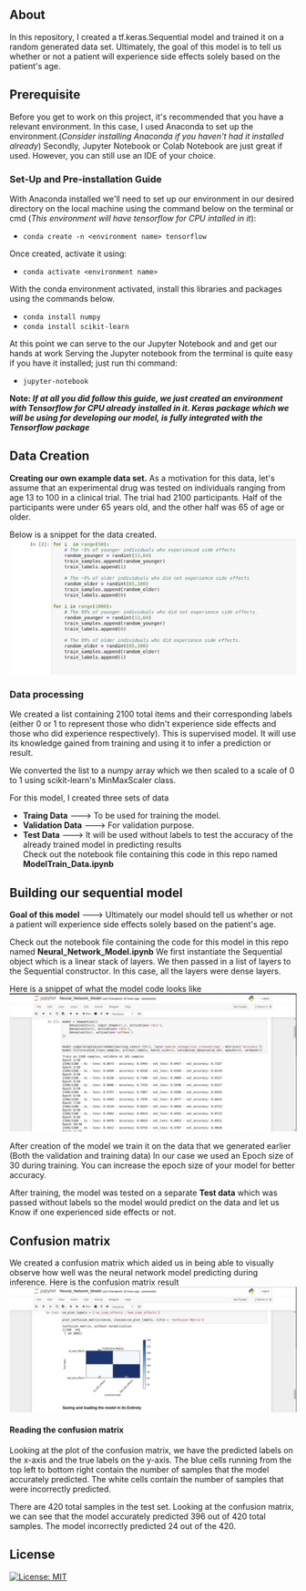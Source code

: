 ## About

In this repository, I created a tf.keras.Sequential model and trained it on a random generated data set. Ultimately, the goal of this model is to tell us whether or not a patient will experience side effects solely based on the patient's age.

## Prerequisite
Before you get to work on this project, it's recommended that you have a relevant environment.
In this case, I used Anaconda to set up the environment.(*Consider installing Anaconda  if you haven't had it installed already*)
Secondly, Jupyter Notebook or Colab Notebook are just great if used. However, you can still use an IDE of your choice.

### Set-Up and Pre-installation Guide
With Anaconda installed we'll need to set up our environment in our desired directory on the local machine using the command below on the terminal or cmd (*This environment will have tensorflow for CPU intalled in it*):

- `conda create -n <environment name> tensorflow`

Once created, activate it using:

- `conda activate <environment name>`

With the conda environment activated, install this libraries and packages  using the  commands below.
- `conda install numpy`
- `conda install scikit-learn`
 

At  this point we can serve to the our Jupyter Notebook and and get our hands at work
Serving the Jupyter notebook from the terminal is quite easy if you have it installed; just run thi command:
- `jupyter-notebook`
 

**Note: *If at all you did follow this guide, we just created an environment with Tensorflow for CPU already installed in it. Keras package which we will be using for developing our model, is fully integrated with the Tensorflow package***

## Data Creation 
**Creating our own example data set.**
As a motivation for this data, let's assume that an experimental drug was tested on  individuals ranging from age 13 to 100 in a clinical trial. The trial had 2100 participants. Half of the participants were under 65 years old, and the other half was 65 of age or older.

Below is a snippet for the data created. 
![images.jpeg](images/model_data.jpeg)

### Data processing
We created a list containing 2100 total items and their corresponding labels (either 0 or 1 to represent those who didn't experience side effects  and those who did experience respectively). This is supervised model. It will use its knowledge gained from training and using it to infer a prediction or result.

We converted the list to  a numpy array which we then scaled to a scale of 0 to 1 using scikit-learn's MinMaxScaler class.


For this model, I created three sets of data
- **Traing Data** ---> To be used for training the model.
- **Validation Data** ---> For validation purpose.
- **Test Data** --->  It will be used without labels to test the accuracy of the already trained model in predicting results  
Check out the notebook file containing this code in this repo  named **ModelTrain_Data.ipynb** 

## Building our sequential model 
**Goal of this model** ---> Ultimately our model should tell us whether or not a patient will experience side effects solely based on the patient's age.


Check out the notebook file containing the code for this  model in this repo named **Neural_Network_Model.ipynb**
We  first instantiate  the Sequential object which is a linear stack of layers. We then  passed in a list of layers to the Sequential constructor. In this case, all the layers were dense layers.

Here is a snippet of what the model code looks like 
![images.jpeg](images/built_model.jpeg)

After creation of the model we train it on the data that we generated earlier (Both the validation and training data)
In our case we used an Epoch size of 30 during training. You can increase the epoch size of your model for better  accuracy.

After training, the model was tested on a separate **Test data** which was passed without labels so the model would predict on the data and let us Know if one experienced side effects or not.

## Confusion matrix 
We created a confusion matrix which aided us in being able to visually observe how well was the  neural network model predicting during inference. 
Here is the confusion matrix result
![images.jpeg](images/confusion_matrix.jpeg)

#### Reading the confusion matrix
Looking at the plot of the confusion matrix, we have the predicted labels on the x-axis and the true labels on the y-axis. The blue cells running from the top left to bottom right contain the number of samples that the model accurately predicted. The white cells contain the number of samples that were incorrectly predicted.

There are 420 total samples in the test set. Looking at the confusion matrix, we can see that the model accurately predicted 396 out of 420 total samples. The model incorrectly predicted 24 out of the 420.

## License
[![License: MIT](https://img.shields.io/badge/License-MIT-yellow.svg)](https://opensource.org/licenses/MIT)